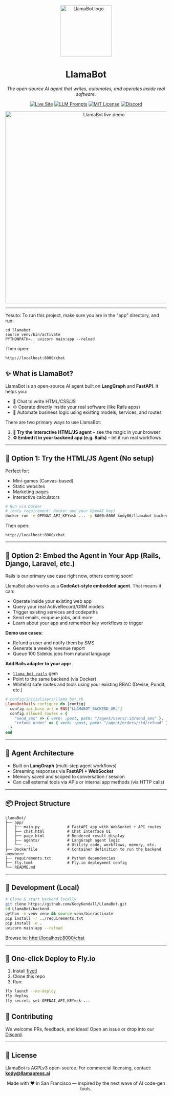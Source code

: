 <div align="center">

<img src="https://service-jobs-images.s3.us-east-2.amazonaws.com/7rl98t1weu387r43il97h6ipk1l7" width="160" alt="LlamaBot logo">

# **LlamaBot**

*The open-source AI agent that writes, automates, and operates inside real software.*

[![Live Site](https://img.shields.io/badge/Visit-LlamaPress.ai-brightgreen?style=for-the-badge\&logo=safari)](https://llamapress.ai)
[![LLM Prompts](https://img.shields.io/badge/LangSmith-Prompts-blue?style=for-the-badge\&logo=langchain)](https://smith.langchain.com/hub/llamabot)
[![MIT License](https://img.shields.io/github/license/KodyKendall/LlamaBot?style=for-the-badge)](LICENSE)
[![Discord](https://img.shields.io/badge/Join-Discord-7289DA?style=for-the-badge\&logo=discord\&logoColor=white)](https://discord.gg/HtVVSxrK)

<img src="https://llamapress-ai-image-uploads.s3.us-west-2.amazonaws.com/d7zial72abpkblr9n6lf8cov8lp4" width="600" alt="LlamaBot live demo">

</div>

---

Yesuto: 
To run this project, make sure you are in the "app" directory, and run: 
```
cd llamabot
source venv/bin/activate
PYTHONPATH=.. uvicorn main:app --reload
```

Then open:

```
http://localhost:8000/chat
```


## ✨ What is LlamaBot?

LlamaBot is an open-source AI agent built on **LangGraph** and **FastAPI**. It helps you:

* 💬 Chat to write HTML/CSS/JS
* ⚙️ Operate directly inside your real software (like Rails apps)
* 🔁 Automate business logic using existing models, services, and routes

There are two primary ways to use LlamaBot:

1. **🧪 Try the interactive HTML/JS agent** – see the magic in your browser
2. **⚙️ Embed it in your backend app (e.g. Rails)** – let it run real workflows

---

## 🚀 Option 1: Try the HTML/JS Agent (No setup)

Perfect for:

* Mini-games (Canvas-based)
* Static websites
* Marketing pages
* Interactive calculators

```bash
# Run via Docker
# (only requirement: Docker and your OpenAI key)
docker run -e OPENAI_API_KEY=sk-... -p 8000:8000 kody06/llamabot-backend
```

Then open:

```
http://localhost:8000/chat
```

---

## 🧩 Option 2: Embed the Agent in Your App (Rails, Django, Laravel, etc.) 
Rails is our primary use case right now, others coming soon!

LlamaBot also works as a **CodeAct-style embedded agent**. That means it can:

* Operate inside your existing web app
* Query your real ActiveRecord/ORM models
* Trigger existing services and codepaths
* Send emails, enqueue jobs, and more
* Learn about your app and remember key workflows to trigger

**Demo use cases:**

* Refund a user and notify them by SMS
* Generate a weekly revenue report
* Queue 100 Sidekiq jobs from natural language

**Add Rails adapter to your app:**

* [`llama_bot_rails`](https://github.com/kodykendall/llama_bot_rails) gem
* Point to the same backend (via Docker)
* Whitelist safe routes and tools using your existing RBAC (Devise, Pundit, etc.)

```rb
# config/initializers/llama_bot.rb
LlamaBotRails.configure do |config|
  config.api_base_url = ENV["LLAMABOT_BACKEND_URL"]
  config.allowed_routes = {
    "send_sms" => { verb: :post, path: "/agent/users/:id/send_sms" },
    "refund_order" => { verb: :post, path: "/agent/orders/:id/refund" }
  }
end
```

---

## 🧠 Agent Architecture

* Built on **LangGraph** (multi-step agent workflows)
* Streaming responses via **FastAPI + WebSocket**
* Memory saved and scoped to conversation / session
* Can call external tools via APIs or internal app methods (via HTTP calls)

---

## 📦 Project Structure

```
LlamaBot/
├── app/
│   ├── main.py            # FastAPI app with WebSocket + API routes
│   ├── chat.html          # Chat interface UI
│   ├── page.html          # Rendered result display
│   ├── agents/            # LangGraph agent logic
│   └── ...                # Utility code, workflows, memory, etc.
├── Dockerfile             # Container definition to run the backend anywhere
├── requirements.txt       # Python dependencies
├── fly.toml               # Fly.io deployment config
└── README.md
```

---

## 🔧 Development (Local)

```bash
# Clone & start backend locally
git clone https://github.com/KodyKendall/LlamaBot.git
cd LlamaBot/backend
python -m venv venv && source venv/bin/activate
pip install -r ../requirements.txt
pip install -e .
uvicorn main:app --reload
```

Browse to: [http://localhost:8000/chat](http://localhost:8000/chat)

---

## 🚀 One-click Deploy to Fly.io

1. Install [flyctl](https://fly.io/docs/hands-on/install-flyctl/)
2. Clone this repo
3. Run:

```bash
fly launch --no-deploy
fly deploy
fly secrets set OPENAI_API_KEY=sk-...
```

## 🤝 Contributing

We welcome PRs, feedback, and ideas! Open an issue or drop into our [Discord](https://discord.gg/HtVVSxrK).

---

## 📜 License

LlamaBot is AGPLv3 open-source. For commercial licensing, contact: **[kody@llamapress.ai](mailto:kody@llamapress.ai)**

<div align="center">
Made with ❤️ in San Francisco — inspired by the next wave of AI code-gen tools.
</div>
